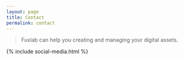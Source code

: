 ```yaml
---
layout: page
title: Contact
permalink: contact
---
```


> Fuxlab can help you creating and managing your digital assets.

{% include social-media.html %}